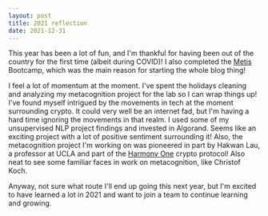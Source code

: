 ```yaml
---
layout: post
title: 2021 reflection
date: 2021-12-31
---
```



This year has been a lot of fun, and I'm thankful for having been out of the country for the first time (albeit during COVID)! 
I also completed the [Metis](https://www.thisismetis.com/bootcamps/online-data-science-bootcamp) Bootcamp, which was the main reason for starting the whole blog thing!

I feel a lot of momentum at the moment. I've spent the holidays cleaning and analyzing my metacognition project for the lab so I can wrap things up! I've found myself intrigued by the movements in tech at the moment surrounding crypto. It could very well be an internet fad, but I'm having a hard time ignoring the movements in that realm. I used some of my unsupervised NLP project findings and invested in Algorand. Seems like an exciting project with a lot of positive sentiment surrounding it! Also, the metacognition project I'm working on was pioneered in part by Hakwan Lau, a professor at UCLA and part of the [Harmony One](https://harmony.one/team/) crypto protocol! Also neat to see some familiar faces in work on metacognition, like Christof Koch. 

Anyway, not sure what route I'll end up going this next year, but I'm excited to have learned a lot in 2021 and want to join a team to continue learning and growing. 
